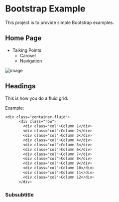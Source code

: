 
# Bootstrap Example

This project is to provide simple Bootstrap examples.

## Home Page
- Talking Points
  - Carosel
  - Navigation

![image](https://user-images.githubusercontent.com/130572815/233457097-dd1bfcb4-a72d-4f67-8214-2cce9ff30d3c.png)




## Headings
This is how you do a fluid grid.

Example:
```css
<div class="container-fluid">
      <div class="row">
        <div class="col">Column 1</div>
        <div class="col">Column 2</div>
        <div class="col">Column 3</div>
        <div class="col">Column 4</div>
        <div class="col">Column 5</div>
        <div class="col">Column 6</div>
        <div class="col">Column 7</div>
        <div class="col">Column 8</div>
        <div class="col">Column 9</div>
        <div class="col">Column 10</div>
        <div class="col">Column 11</div>
        <div class="col">Column 12</div>
      </div>
```


### Subsubtitle
